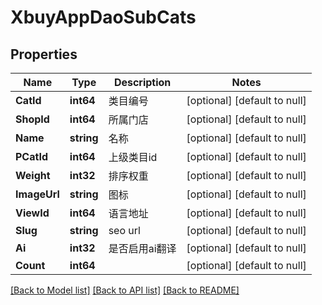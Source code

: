 # XbuyAppDaoSubCats

## Properties
Name | Type | Description | Notes
------------ | ------------- | ------------- | -------------
**CatId** | **int64** | 类目编号 | [optional] [default to null]
**ShopId** | **int64** | 所属门店 | [optional] [default to null]
**Name** | **string** | 名称 | [optional] [default to null]
**PCatId** | **int64** | 上级类目id | [optional] [default to null]
**Weight** | **int32** | 排序权重 | [optional] [default to null]
**ImageUrl** | **string** | 图标 | [optional] [default to null]
**ViewId** | **int64** | 语言地址 | [optional] [default to null]
**Slug** | **string** | seo url | [optional] [default to null]
**Ai** | **int32** | 是否启用ai翻译 | [optional] [default to null]
**Count** | **int64** |  | [optional] [default to null]

[[Back to Model list]](../README.md#documentation-for-models) [[Back to API list]](../README.md#documentation-for-api-endpoints) [[Back to README]](../README.md)

